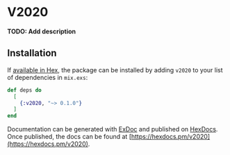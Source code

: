 # V2020

**TODO: Add description**

## Installation

If [available in Hex](https://hex.pm/docs/publish), the package can be installed
by adding `v2020` to your list of dependencies in `mix.exs`:

```elixir
def deps do
  [
    {:v2020, "~> 0.1.0"}
  ]
end
```

Documentation can be generated with [ExDoc](https://github.com/elixir-lang/ex_doc)
and published on [HexDocs](https://hexdocs.pm). Once published, the docs can
be found at [https://hexdocs.pm/v2020](https://hexdocs.pm/v2020).

